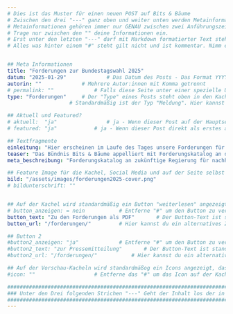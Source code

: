 ```yaml
---
# Dies ist das Muster für einen neuen POST auf Bits & Bäume
# Zwischen den drei "---" ganz oben und weiter unten werden Metainformationen eingetragen.
# Metainformationen gehören immer nur GENAU zwischen zwei Anführungszeichen.
# Trage nur zwischen den "" deine Informationen ein.
# Erst unter den letzten "---" darf mit Markdown formatierter Text stehen.
# Alles was hinter einem "#" steht gilt nicht und ist kommentar. Nimm ein "#" weg, wenn du die jeweilige information dahinter festlegen willst.


## Meta Informationen
title: "Forderungen zur Bundestagswahl 2025"
datum: "2025-01-29" 			# Das Datum des Posts - Das Format YYYY-MM-DD muss eingehalten werden!
autorin: ""				# Mehrere Autor:innen mit Komma getrennt
# permalink: ""				# Falls diese Seite unter einer spezielle URL erreichbar sein soll und nicht unter /posts/datei-name
type: "Forderungen"		# Der "Type" eines Posts steht oben in den Kacheln und auf der Seite ganz oben.
					# Standardmäßig ist der Typ "Meldung". Hier kannst du das ändern z.B. "Bericht" oder "Jobangebot" etc.

## Aktuell und Featured?
# aktuell:  "ja" 				# ja - Wenn dieser Post auf der Hauptseite unter Aktuelles auftauchen soll (falls er nicht featured ist)
# featured: "ja"  			# ja - Wenn dieser Post direkt als erstes auf der Landing Page angezeigt werden soll, ansonsten "nein" oder Zeile löschen

## Textfragmente
einleitung: "Hier erscheinen im Laufe des Tages unsere Forderungen für deinen Browser auch in HTML."				# Die Einleitung erscheint auf der Seite noch vor den Autor:innen und dem Feature Image
teaser: "Das Bündnis Bits & Bäume appelliert mit Forderungskatalog an die zukünftige Bundesregierung für eine nachhaltige und sozial gerechte Digitalisierung."				# Der Teaser wird auf den Kacheln als Anreißertext angezeigt. 
meta_beschreibung: "Forderungskatalog an zukünftige Regierung für nachhaltige und sozial gerechte Digitalisierung." 			# ≤135 Zeichen Beschreibugnstext der in Social Media und Suchergebnissen unter dem Titel angezeigt wird (also extern)

## Feature Image für die Kachel, Social Media und auf der Seite selbst
bild: "/assets/images/forderungen2025-cover.png"
# bildunterschrift: ""


## Auf der Kachel wird standardmäßig ein Button "weiterlesen" angezeigt. Dieser kann hier angepasst oder versteckt werden
# button_anzeigen: = nein 			# Entferne "#" um den Button zu verstecken
button_text: "Zu den Forderungen als PDF"		# Der Button-Text ist standardmäßig "weiterlesen"
button_url: "/forderungen/"			# Hier kannst du ein alternatives Ziel z.B. eine extern URL angeben

## Button 2
#button2_anzeigen: "ja" 			# Entferne "#" um den Button zu verstecken
#button2_text: "zur Pressemitteilung"		# Der Button-Text ist standardmäßig "weiterlesen"
#button2_url: "/forderungen/"			# Hier kannst du ein alternatives Ziel z.B. eine extern URL angeben

## Auf der Vorschau-Kacheln wird standardmäßog ein Icons angezeigt, das kann hier abgeschaltet werden.
#icon: ""					# Entferne das "#" um das Icon auf der Kachel auszuschalten

#########################################################################################################
### Unter den Drei folgenden Strichen "---" Geht der Inhalt los der in Markdown formatiert sein darf! ###
#########################################################################################################
---
```



